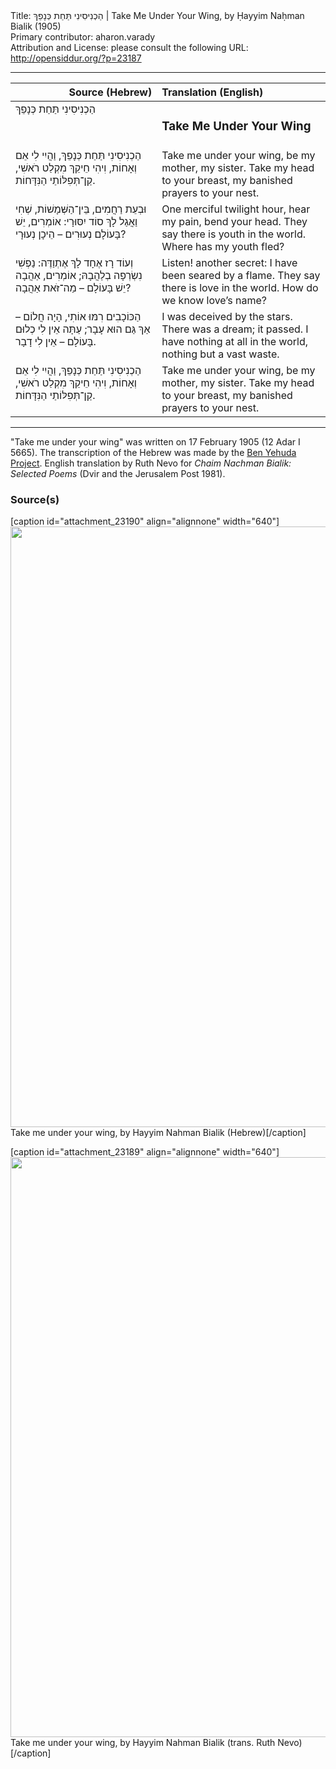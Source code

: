 <html>
<head></head>
<body>
Title: הַכְנִיסִינִי תַּחַת כְּנָפֵךְ | Take Me Under Your Wing, by Ḥayyim Naḥman Bialik (1905)<br />
Primary contributor: aharon.varady<br />
Attribution and License: please consult the following URL: <a href="http://opensiddur.org/?p=23187">http://opensiddur.org/?p=23187</a>
<p />
<hr />

<table style="margin-left: auto;margin-right: auto;" class="draggable">
<thead><tr><th id="x" style="text-align: right;">Source (Hebrew)</th><th style="text-align: left;">Translation (English)</th></tr></thead>
<tbody>
<tr><td style="vertical-align:top;" width="46%">
<div class="liturgy"><span lang="he">
הַכְנִיסִינִי תַּחַת כְּנָפֵךְ
</span></div></td>
 
<td style="vertical-align:top;" width="53%">
<div class="english">
<h3>Take Me Under Your Wing</h3>
</div></td></tr>


<tr><td style="vertical-align:top;" width="46%">
<div class="liturgy"><span lang="he">
הַכְנִיסִינִי תַּחַת כְּנָפֵךְ,
וַהֲיִי לִי אֵם וְאָחוֹת,
וִיהִי חֵיקֵךְ מִקְלַט רֹאשִׁי,
קַן־תְּפִלּוֹתַי הַנִּדָּחוֹת.
</span></div></td>
 
<td style="vertical-align:top;" width="53%">
<div class="english">
Take me under your wing, 
be my mother, my sister.
Take my head to your breast, 
my banished prayers to your nest.
</div></td></tr>


<tr><td style="vertical-align:top;" width="46%">
<div class="liturgy"><span lang="he">
וּבְעֵת רַחֲמִים, בֵּין־הַשְּׁמָשׁוֹת,
שְׁחִי וַאֲגַל לָךְ סוֹד יִסּוּרָי:
אוֹמְרִים, יֵשׁ בָּעוֹלָם נְעוּרִים   –
הֵיכָן נְעוּרָי?
</span></div></td>
 
<td style="vertical-align:top;" width="53%">
<div class="english">
One merciful twilight hour, 
hear my pain, bend your head.
They say there is youth in the world. 
Where has my youth fled?
</div></td></tr>


<tr><td style="vertical-align:top;" width="46%">
<div class="liturgy"><span lang="he">
וְעוֹד רָז אֶחָד לָךְ אֶתְוַדֶּה:
נַפְשִׁי נִשְׂרְפָה בְלַהֲבָהּ;
אוֹמְרִים, אַהֲבָה יֵשׁ בָּעוֹלָם –
מַה־זֹּאת אַהֲבָה?
</span></div></td>
 
<td style="vertical-align:top;" width="53%">
<div class="english">
Listen! another secret:
I have been seared by a flame.
They say there is love in the world. 
How do we know love’s name?
</div></td></tr>


<tr><td style="vertical-align:top;" width="46%">
<div class="liturgy"><span lang="he">
הַכּוֹכָבִים רִמּוּ אוֹתִי,
הָיָה חֲלוֹם – אַךְ גַּם הוּא עָבָר;
עַתָּה אֵין לִי כְלוּם בָּעוֹלָם –
אֵין לִי דָבָר.
</span></div></td>
 
<td style="vertical-align:top;" width="53%">
<div class="english">
I was deceived by the stars.
There was a dream; it passed.
I have nothing at all in the world, 
nothing but a vast waste.
</div></td></tr>


<tr><td style="vertical-align:top;" width="46%">
<div class="liturgy"><span lang="he">
הַכְנִיסִינִי תַּחַת כְּנָפֵךְ,
וַהֲיִי לִי אֵם וְאָחוֹת,
וִיהִי חֵיקֵךְ מִקְלַט רֹאשִׁי,
קַן־תְּפִלּוֹתַי הַנִּדָּחוֹת.
</span></div></td>
 
<td style="vertical-align:top;" width="53%">
<div class="english">
Take me under your wing, 
be my mother, my sister.
Take my head to your breast, 
my banished prayers to your nest.
</div></td></tr>
</tbody></table>

<hr />

"Take me under your wing" was written on 17 February 1905 (12 Adar I 5665). The transcription of the Hebrew was made by the <a href="https://benyehuda.org/bialik/bia069.html">Ben Yehuda Project</a>. English translation by Ruth Nevo for <em>Chaim Nachman Bialik: Selected Poems</em> (Dvir and the Jerusalem Post 1981).

<h3>Source(s)</h3>

[caption id="attachment_23190" align="alignnone" width="640"]<a href="https://opensiddur.org/wp-content/uploads/2019/01/image00076.jpg"><img src="https://opensiddur.org/wp-content/uploads/2019/01/image00076-682x1024.jpg" alt="" width="640" height="961" class="size-large wp-image-23190" /></a> Take me under your wing, by Hayyim Nahman Bialik (Hebrew)[/caption]

[caption id="attachment_23189" align="alignnone" width="640"]<a href="https://opensiddur.org/wp-content/uploads/2019/01/image00075.jpg"><img src="https://opensiddur.org/wp-content/uploads/2019/01/image00075-706x1024.jpg" alt="" width="640" height="928" class="size-large wp-image-23189" /></a> Take me under your wing, by Hayyim Nahman Bialik (trans. Ruth Nevo)[/caption]

</body>
</html>